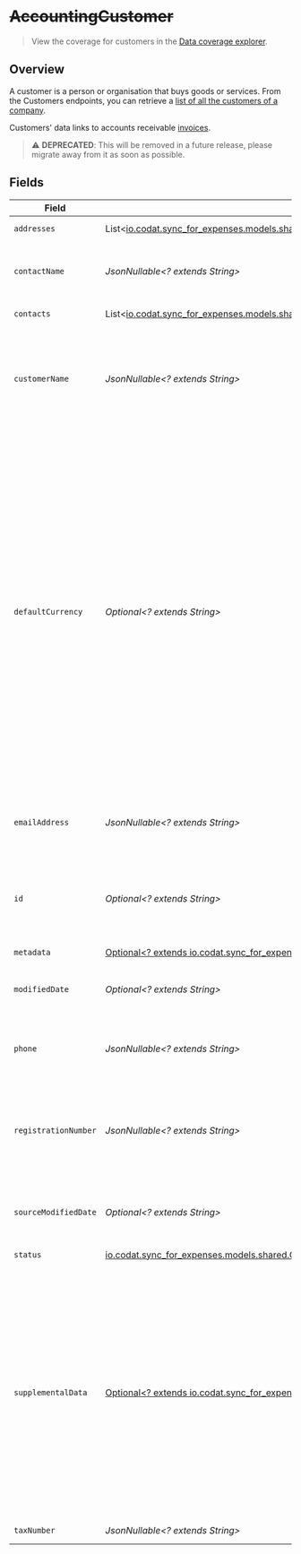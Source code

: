 # ~~AccountingCustomer~~

> View the coverage for customers in the <a className="external" href="https://knowledge.codat.io/supported-features/accounting?view=tab-by-data-type&dataType=customers" target="_blank">Data coverage explorer</a>.

## Overview

A customer is a person or organisation that buys goods or services. From the Customers endpoints, you can retrieve a [list of all the customers of a company](https://api.codat.io/swagger/index.html#/Customers/get_companies__companyId__data_customers).

Customers' data links to accounts receivable [invoices](https://docs.codat.io/sync-for-expenses-api#/schemas/Invoice).


> :warning: **DEPRECATED**: This will be removed in a future release, please migrate away from it as soon as possible.


## Fields

| Field                                                                                                                                                                                                                                                                                                                                                                                        | Type                                                                                                                                                                                                                                                                                                                                                                                         | Required                                                                                                                                                                                                                                                                                                                                                                                     | Description                                                                                                                                                                                                                                                                                                                                                                                  | Example                                                                                                                                                                                                                                                                                                                                                                                      |
| -------------------------------------------------------------------------------------------------------------------------------------------------------------------------------------------------------------------------------------------------------------------------------------------------------------------------------------------------------------------------------------------- | -------------------------------------------------------------------------------------------------------------------------------------------------------------------------------------------------------------------------------------------------------------------------------------------------------------------------------------------------------------------------------------------- | -------------------------------------------------------------------------------------------------------------------------------------------------------------------------------------------------------------------------------------------------------------------------------------------------------------------------------------------------------------------------------------------- | -------------------------------------------------------------------------------------------------------------------------------------------------------------------------------------------------------------------------------------------------------------------------------------------------------------------------------------------------------------------------------------------- | -------------------------------------------------------------------------------------------------------------------------------------------------------------------------------------------------------------------------------------------------------------------------------------------------------------------------------------------------------------------------------------------- |
| `addresses`                                                                                                                                                                                                                                                                                                                                                                                  | List<[io.codat.sync_for_expenses.models.shared.CreateCustomerResponseAccountingAddress](../../models/shared/CreateCustomerResponseAccountingAddress.md)>                                                                                                                                                                                                                                     | :heavy_minus_sign:                                                                                                                                                                                                                                                                                                                                                                           | An array of Addresses.                                                                                                                                                                                                                                                                                                                                                                       |                                                                                                                                                                                                                                                                                                                                                                                              |
| `contactName`                                                                                                                                                                                                                                                                                                                                                                                | *JsonNullable<? extends String>*                                                                                                                                                                                                                                                                                                                                                             | :heavy_minus_sign:                                                                                                                                                                                                                                                                                                                                                                           | Name of the main contact for the identified customer.                                                                                                                                                                                                                                                                                                                                        |                                                                                                                                                                                                                                                                                                                                                                                              |
| `contacts`                                                                                                                                                                                                                                                                                                                                                                                   | List<[io.codat.sync_for_expenses.models.shared.Contact](../../models/shared/Contact.md)>                                                                                                                                                                                                                                                                                                     | :heavy_minus_sign:                                                                                                                                                                                                                                                                                                                                                                           | An array of Contacts.                                                                                                                                                                                                                                                                                                                                                                        |                                                                                                                                                                                                                                                                                                                                                                                              |
| `customerName`                                                                                                                                                                                                                                                                                                                                                                               | *JsonNullable<? extends String>*                                                                                                                                                                                                                                                                                                                                                             | :heavy_minus_sign:                                                                                                                                                                                                                                                                                                                                                                           | Name of the customer as recorded in the accounting system, typically the company name.                                                                                                                                                                                                                                                                                                       |                                                                                                                                                                                                                                                                                                                                                                                              |
| `defaultCurrency`                                                                                                                                                                                                                                                                                                                                                                            | *Optional<? extends String>*                                                                                                                                                                                                                                                                                                                                                                 | :heavy_minus_sign:                                                                                                                                                                                                                                                                                                                                                                           | The currency data type in Codat is the [ISO 4217](https://en.wikipedia.org/wiki/ISO_4217) currency code, e.g. _GBP_.<br/><br/>## Unknown currencies<br/><br/>In line with the ISO 4217 specification, the code _XXX_ is used when the data source does not return a currency for a transaction. <br/><br/>There are only a very small number of edge cases where this currency code is returned by the Codat system. | GBP                                                                                                                                                                                                                                                                                                                                                                                          |
| `emailAddress`                                                                                                                                                                                                                                                                                                                                                                               | *JsonNullable<? extends String>*                                                                                                                                                                                                                                                                                                                                                             | :heavy_minus_sign:                                                                                                                                                                                                                                                                                                                                                                           | Email address the customer can be contacted by.                                                                                                                                                                                                                                                                                                                                              |                                                                                                                                                                                                                                                                                                                                                                                              |
| `id`                                                                                                                                                                                                                                                                                                                                                                                         | *Optional<? extends String>*                                                                                                                                                                                                                                                                                                                                                                 | :heavy_minus_sign:                                                                                                                                                                                                                                                                                                                                                                           | Identifier for the customer, unique to the company in the accounting platform.                                                                                                                                                                                                                                                                                                               |                                                                                                                                                                                                                                                                                                                                                                                              |
| `metadata`                                                                                                                                                                                                                                                                                                                                                                                   | [Optional<? extends io.codat.sync_for_expenses.models.shared.Metadata>](../../models/shared/Metadata.md)                                                                                                                                                                                                                                                                                     | :heavy_minus_sign:                                                                                                                                                                                                                                                                                                                                                                           | N/A                                                                                                                                                                                                                                                                                                                                                                                          |                                                                                                                                                                                                                                                                                                                                                                                              |
| `modifiedDate`                                                                                                                                                                                                                                                                                                                                                                               | *Optional<? extends String>*                                                                                                                                                                                                                                                                                                                                                                 | :heavy_minus_sign:                                                                                                                                                                                                                                                                                                                                                                           | N/A                                                                                                                                                                                                                                                                                                                                                                                          | 2022-10-23 00:00:00 +0000 UTC                                                                                                                                                                                                                                                                                                                                                                |
| `phone`                                                                                                                                                                                                                                                                                                                                                                                      | *JsonNullable<? extends String>*                                                                                                                                                                                                                                                                                                                                                             | :heavy_minus_sign:                                                                                                                                                                                                                                                                                                                                                                           | Phone number the customer can be contacted by.                                                                                                                                                                                                                                                                                                                                               |                                                                                                                                                                                                                                                                                                                                                                                              |
| `registrationNumber`                                                                                                                                                                                                                                                                                                                                                                         | *JsonNullable<? extends String>*                                                                                                                                                                                                                                                                                                                                                             | :heavy_minus_sign:                                                                                                                                                                                                                                                                                                                                                                           | Company number. In the UK, this is typically the Companies House company registration number.                                                                                                                                                                                                                                                                                                |                                                                                                                                                                                                                                                                                                                                                                                              |
| `sourceModifiedDate`                                                                                                                                                                                                                                                                                                                                                                         | *Optional<? extends String>*                                                                                                                                                                                                                                                                                                                                                                 | :heavy_minus_sign:                                                                                                                                                                                                                                                                                                                                                                           | N/A                                                                                                                                                                                                                                                                                                                                                                                          | 2022-10-23 00:00:00 +0000 UTC                                                                                                                                                                                                                                                                                                                                                                |
| `status`                                                                                                                                                                                                                                                                                                                                                                                     | [io.codat.sync_for_expenses.models.shared.CustomerStatus](../../models/shared/CustomerStatus.md)                                                                                                                                                                                                                                                                                             | :heavy_check_mark:                                                                                                                                                                                                                                                                                                                                                                           | Status of customer.                                                                                                                                                                                                                                                                                                                                                                          |                                                                                                                                                                                                                                                                                                                                                                                              |
| `supplementalData`                                                                                                                                                                                                                                                                                                                                                                           | [Optional<? extends io.codat.sync_for_expenses.models.shared.SupplementalData>](../../models/shared/SupplementalData.md)                                                                                                                                                                                                                                                                     | :heavy_minus_sign:                                                                                                                                                                                                                                                                                                                                                                           | Supplemental data is additional data you can include in our standard data types. <br/><br/>It is referenced as a configured dynamic key value pair that is unique to the accounting platform. [Learn more](https://docs.codat.io/using-the-api/supplemental-data/overview) about supplemental data.                                                                                          |                                                                                                                                                                                                                                                                                                                                                                                              |
| `taxNumber`                                                                                                                                                                                                                                                                                                                                                                                  | *JsonNullable<? extends String>*                                                                                                                                                                                                                                                                                                                                                             | :heavy_minus_sign:                                                                                                                                                                                                                                                                                                                                                                           | Company tax number.                                                                                                                                                                                                                                                                                                                                                                          |                                                                                                                                                                                                                                                                                                                                                                                              |